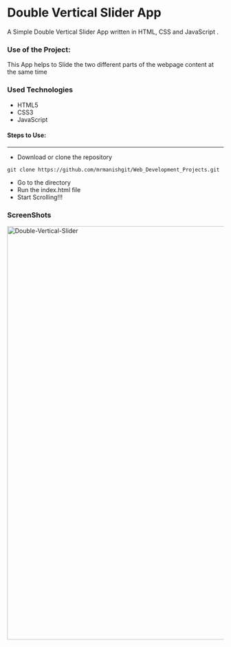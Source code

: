 <h1>Double Vertical Slider App</h1>

<p>A Simple Double Vertical Slider App written in HTML, CSS and JavaScript .</p>

### Use of the Project:

<p>This App helps to Slide the two different parts of the webpage content at the same time </p>

<h3>Used Technologies</h3>
<ul>
  <li>HTML5</li>
  <li>CSS3</li>
  <li>JavaScript</li>
</ul>

#### Steps to Use:

---

- Download or clone the repository

```
git clone https://github.com/mrmanishgit/Web_Development_Projects.git
```

- Go to the directory
- Run the index.html file
- Start Scrolling!!!

<h3> ScreenShots </h3> 

<img width="960" alt="Double-Vertical-Slider" src="https://user-images.githubusercontent.com/64218887/124983592-c660b280-e055-11eb-8569-21918d77552e.png">

<br>

